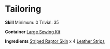 <!-- TITLE: Striped Raptor Hide Backpack -->
<!-- SUBTITLE: Made from striped raptor hide -->

# Tailoring
**Skill**
Minimum: 0
Trivial: 35

**Container**
[Large Sewing Kit](large-sewing-kit)

**Ingredients**
[Striped Raptor Skin](striped-raptor-skin) x 4
[Leather Strips](leather-strips)